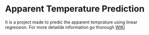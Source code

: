 # Apparent Temperature Prediction
It is a project made to predic the apparent temprature using linear regression. For more detailde information go thorough <a href="https://www.w3schools.com">WIKI</a>
